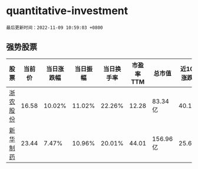 # quantitative-investment

`最后更新时间：2022-11-09 10:59:03 +0800`

## 强势股票

|股票|当前价|当日涨跌幅|当日振幅|当日换手率|市盈率TTM|总市值|近10日涨跌幅|
|----|----|----|----|----|----|----|----|
|[浙农股份](https://xueqiu.com/S/SZ002758)|16.58|10.02%|11.02%|22.26%|12.28|83.34亿|40.15%|
|[新华制药](https://xueqiu.com/S/SZ000756)|23.44|7.47%|10.96%|20.01%|44.01|156.96亿|25.68%|
